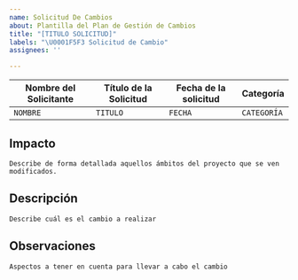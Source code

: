 ```yaml
---
name: Solicitud De Cambios
about: Plantilla del Plan de Gestión de Cambios
title: "[TITULO SOLICITUD]"
labels: "\U0001F5F3 Solicitud de Cambio"
assignees: ''

---
```


| Nombre del Solicitante| Título de la Solicitud | Fecha de la solicitud | Categoría |
|--|--|--|--|
| `NOMBRE` | `TITULO` |  `FECHA` | `CATEGORÍA` |

## Impacto
`Describe de forma detallada aquellos ámbitos del proyecto que se ven modificados.`

## Descripción
`Describe cuál es el cambio a realizar`

## Observaciones
`Aspectos a tener en cuenta para llevar a cabo el cambio`
